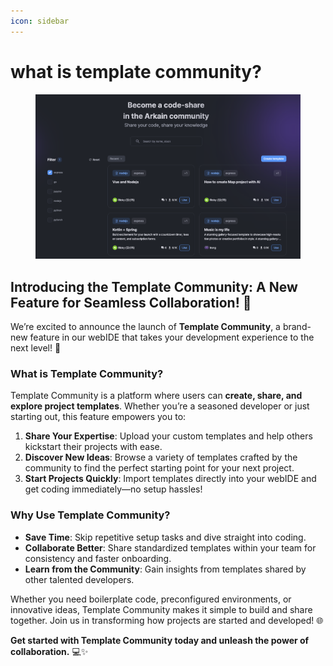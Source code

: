 ```yaml
---
icon: sidebar
---
```


# what is template community?

<figure><img src="../../.gitbook/assets/image (4).png" alt=""><figcaption></figcaption></figure>

## Introducing the Template Community: A New Feature for Seamless Collaboration! 🌟

We’re excited to announce the launch of **Template Community**, a brand-new feature in our webIDE that takes your development experience to the next level! 🚀

### What is Template Community?

Template Community is a platform where users can **create, share, and explore project templates**. Whether you’re a seasoned developer or just starting out, this feature empowers you to:

1. **Share Your Expertise**: Upload your custom templates and help others kickstart their projects with ease.
2. **Discover New Ideas**: Browse a variety of templates crafted by the community to find the perfect starting point for your next project.
3. **Start Projects Quickly**: Import templates directly into your webIDE and get coding immediately—no setup hassles!

### Why Use Template Community?

* **Save Time**: Skip repetitive setup tasks and dive straight into coding.
* **Collaborate Better**: Share standardized templates within your team for consistency and faster onboarding.
* **Learn from the Community**: Gain insights from templates shared by other talented developers.

Whether you need boilerplate code, preconfigured environments, or innovative ideas, Template Community makes it simple to build and share together. Join us in transforming how projects are started and developed! 🌐

**Get started with Template Community today and unleash the power of collaboration.** 💻✨

